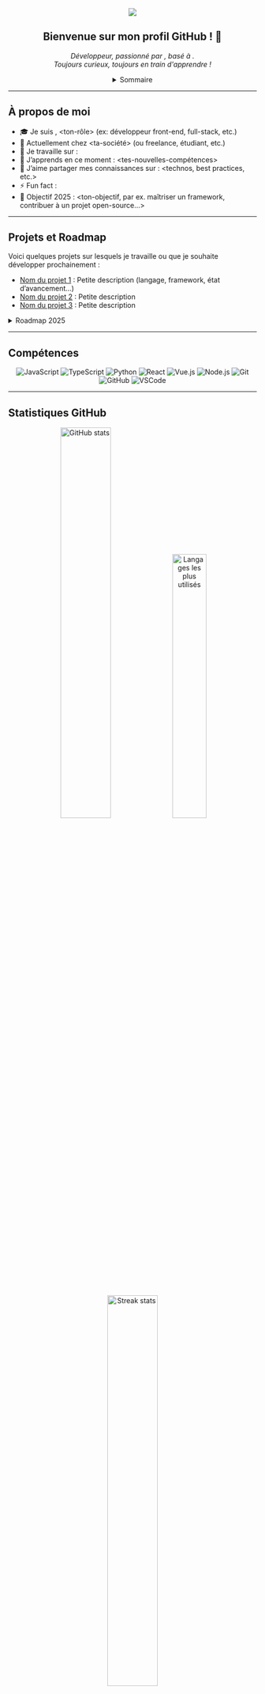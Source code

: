 <!-- Bannière animée avec "Capsule Render" -->
<div align="center">
  <img src="https://capsule-render.vercel.app/api?type=waving&color=gradient&height=200&section=header&text=Hey!%20Moi%20c'est%20<ton-nom>&fontSize=40&fontAlignY=35&animation=twinkling" />
</div>

<!-- 1. Introduction / Présentation rapide -->
<h2 align="center">Bienvenue sur mon profil GitHub ! 👋</h2>
<p align="center">
  <em>Développeur, passionné par <tes-passions>, basé à <ta-ville>.<br />
  Toujours curieux, toujours en train d'apprendre !</em>
</p>

<!-- 2. Sommaire (facultatif) -->
<details align="center">
  <summary style="cursor: pointer;">Sommaire</summary>
  <ol>
    <li><a href="#à-propos-de-moi">À propos de moi</a></li>
    <li><a href="#projets-et-roadmap">Projets et Roadmap</a></li>
    <li><a href="#compétences">Compétences</a></li>
    <li><a href="#statistiques-github">Statistiques GitHub</a></li>
    <li><a href="#mes-derniers-articles">Mes derniers articles</a></li>
    <li><a href="#où-me-trouver">Où me trouver ?</a></li>
  </ol>
</details>

---

<!-- 3. À propos de moi -->
## À propos de moi
- 🎓 Je suis <ton-nom>, <ton-rôle> (ex: développeur front-end, full-stack, etc.)
- 💼 Actuellement chez <ta-société> (ou freelance, étudiant, etc.)
- 🔭 Je travaille sur : <ton-projet-en-cours> 
- 🌱 J’apprends en ce moment : <tes-nouvelles-compétences>  
- 🤔 J’aime partager mes connaissances sur : <technos, best practices, etc.>
- ⚡ Fun fact : <un fait amusant ou anecdote sur toi>  
- 🎯 Objectif 2025 : <ton-objectif, par ex. maîtriser un framework, contribuer à un projet open-source…>

---

<!-- 4. Projets et Roadmap -->
## Projets et Roadmap
Voici quelques projets sur lesquels je travaille ou que je souhaite développer prochainement :

- [Nom du projet 1](lien_vers_projet) : Petite description (langage, framework, état d’avancement…)
- [Nom du projet 2](lien_vers_projet) : Petite description
- [Nom du projet 3](lien_vers_projet) : Petite description

<details>
  <summary>Roadmap 2025</summary>
  <ul>
    <li>Améliorer mes compétences en <technologie X></li>
    <li>Lancer mon propre SaaS autour de <idée></li>
    <li>Contribuer davantage à l’open source</li>
  </ul>
</details>

---

<!-- 5. Compétences : badges, icônes, etc. -->
## Compétences
<p align="center">
  <!-- Langages -->
  <img src="https://img.shields.io/badge/-JavaScript-F7DF1E?style=flat-square&logo=javascript&logoColor=black" alt="JavaScript" />
  <img src="https://img.shields.io/badge/-TypeScript-3178C6?style=flat-square&logo=typescript&logoColor=white" alt="TypeScript" />
  <img src="https://img.shields.io/badge/-Python-3776AB?style=flat-square&logo=python&logoColor=white" alt="Python" />

  <!-- Frameworks -->
  <img src="https://img.shields.io/badge/-React-61DAFB?style=flat-square&logo=react&logoColor=white" alt="React" />
  <img src="https://img.shields.io/badge/-Vue.js-4FC08D?style=flat-square&logo=vue.js&logoColor=white" alt="Vue.js" />
  <img src="https://img.shields.io/badge/-Node.js-339933?style=flat-square&logo=node.js&logoColor=white" alt="Node.js" />

  <!-- Outils / Services -->
  <img src="https://img.shields.io/badge/-Git-F05032?style=flat-square&logo=git&logoColor=white" alt="Git" />
  <img src="https://img.shields.io/badge/-GitHub-181717?style=flat-square&logo=github&logoColor=white" alt="GitHub" />
  <img src="https://img.shields.io/badge/-VSCode-007ACC?style=flat-square&logo=visual-studio-code&logoColor=white" alt="VSCode" />
  <!-- Ajoute d’autres badges/icônes selon tes besoins -->
</p>

---

<!-- 6. Statistiques GitHub -->
## Statistiques GitHub

<!-- a) GitHub Readme Stats (anuraghazra/github-readme-stats) -->
<div align="center">
  <img src="https://github-readme-stats.vercel.app/api?username=<ton-username>&show_icons=true&theme=radical" alt="GitHub stats" width="45%"/>
  <img src="https://github-readme-stats.vercel.app/api/top-langs/?username=<ton-username>&layout=compact&theme=radical" alt="Langages les plus utilisés" width="37%"/>
</div>

<!-- b) GitHub Streak Stats (denvercoder1/github-readme-streak-stats) -->
<div align="center">
  <img src="https://github-readme-streak-stats.herokuapp.com/?user=<ton-username>&theme=radical" alt="Streak stats" width="45%" />
</div>

<!-- c) GitHub Profile Trophy (ryo-ma/github-profile-trophy) -->
<div align="center">
  <img src="https://github-profile-trophy.vercel.app/?username=<ton-username>&theme=radical&margin-w=15&margin-h=15" alt="Profile Trophies" width="80%"/>
</div>

> **Note** :  
> - Vérifie bien d’avoir remplacé `<ton-username>` par **ton identifiant GitHub exact**.  
> - Les services tiers peuvent avoir des limites de requêtes. S’il y a un souci, réessaie plus tard ou configure un proxy (cf. la doc des projets).

---

<!-- 7. Derniers articles ou ressources (si tu as un blog) -->
## Mes derniers articles
<!-- Si tu n'as pas de blog, retire cette section. Sinon, ajoute le flux RSS ou la liste de tes articles manuellement. -->

- [Mon article sur Medium/Dev.to #1](lien_vers_article)
- [Mon article #2](lien_vers_article)
- [Mon article #3](lien_vers_article)

*Ou alors intègre un plugin de récupération automatique de tes derniers articles via GitHub Actions.*

---

<!-- 8. Où me trouver ? -->
## Où me trouver ?
<p align="center">
  <a href="https://twitter.com/<ton-twitter>" target="_blank">
    <img src="https://img.shields.io/badge/-Twitter-1DA1F2?style=flat-square&logo=twitter&logoColor=white" alt="Twitter">
  </a>
  <a href="https://www.linkedin.com/in/<ton-linkedin>" target="_blank">
    <img src="https://img.shields.io/badge/-LinkedIn-0077B5?style=flat-square&logo=linkedin&logoColor=white" alt="LinkedIn">
  </a>
  <a href="https://www.instagram.com/<ton-instagram>" target="_blank">
    <img src="https://img.shields.io/badge/-Instagram-E4405F?style=flat-square&logo=instagram&logoColor=white" alt="Instagram">
  </a>
  <a href="https://www.youtube.com/<ta-chaine>" target="_blank">
    <img src="https://img.shields.io/badge/-YouTube-FF0000?style=flat-square&logo=youtube&logoColor=white" alt="YouTube">
  </a>
  <!-- Ajoute d’autres liens si besoin -->
</p>

---

<!-- 9. Pied de page / remerciements -->
<div align="center">
  <img src="https://komarev.com/ghpvc/?username=<ton-username>&label=Vues+du+profil&color=blueviolet" alt="Compteur de vues" />
  <br/>
  <strong>Merci de ta visite !</strong>
  <br/>
  <img src="https://capsule-render.vercel.app/api?type=waving&color=gradient&height=120&section=footer"/>
</div>
